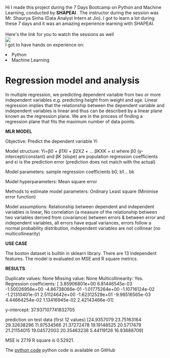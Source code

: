Hi I made this project during the 7 Days Bootcamp on Python and Machine Learning, conducted by <b> SHAPEAI
</b>.
The instructor during the session was Mr. Shaurya Sinha (Data Analyst Intern at Jio). I got to
learn a lot during these 7 days and it was an amazing experience learning with SHAPEAI. <br><br>Here's the link for you to watch the sessions as well<br>
<a href="https://www.youtube.com/playlist?list=PL7zl8TDRnbulNEA-59W7wWgCWE8LEOD6h"> <img src="https://github.com/ShapeAI/PYTHON-AND-DATA-ANALYTICS/blob/main/YOUTUBE%20THUMBNAIL-5.png"> </a>
<br>I got to have hands on experience on:
<li>Python
<li>Machine Learning

# Regression model and analysis
In multiple regression, we predicting dependent variable from two or more independent variables e.g. predicting height from weight and age. Linear regression implies that the relationship between the dependent variable and independent variables is linear and thus can be described by a linear plane known as the regression plane. We are in the process of finding a regression plane that fits the maximum number of data points.

**MLR MODEL**

Objective: Predict the dependent variable Yi

Model structure: Yi=β0 + β1XI + β2X2 + ...  βKXK + εi where β0 (y-intercept/constant) and βK (slope) are population regression coefficients and εi is the prediction error (prediction does not match with the actual)

Model parameters: sample regression coefficients b0, b1... bk

Model hyperparameters: Mean square error

Methods to estimate model parameters: Ordinary Least square (Minimise error function)

Model assumptions: Relationship between dependent and independent variables is linear, No correlation (a measure of the relationship between two variables derived from covariance) between errors & between error and independent variables, all errors have equal variances, errors follow a normal probability distribution, independent variables are not collinear (no multicollinearity)
  
**USE CASE**

The boston dataset is builtin in sklearn library. There are 13 independent features. The model is evaluated on MSE and R square metrics. 

**RESULTS**

Duplicate values: None
Missing value: None
Multicollinearity: Yes. 
Regression coefficients:
[ 3.85906801e+00  6.81446545e-03 -1.50026956e+00 -4.86738066e-01
 -1.01775264e+00 -1.10716124e-02 -1.21310401e-01  2.51124642e+00
 -1.62312529e+01 -9.98516565e-03  4.44664254e-02  1.13416945e-02
  2.42143466e-01]

y-intercept: 37.937107741832705

prediction on test data (first 12 values)
[24.9357079  23.75163164 29.32638296 11.97534566 21.37272478 19.19148525
 20.5717479  21.21154015 19.04572003 20.35463238  5.44119126 16.93688709]
 
MSE is 27.19
R square is 0.52921.

The <a
href=
"https://github.com/tissyamalik/shapeai-mlr-boston-house-pricing/blob/main/predict-price.ipynb">python code</a> python code is available on GitHub
